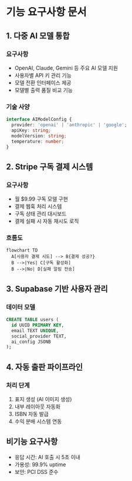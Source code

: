 # 기능 요구사항 문서

## 1. 다중 AI 모델 통합
### 요구사항
- OpenAI, Claude, Gemini 등 주요 AI 모델 지원
- 사용자별 API 키 관리 기능
- 모델 전환 인터페이스 제공
- 모델별 출력 품질 비교 기능

### 기술 사양
```typescript
interface AIModelConfig {
  provider: 'openai' | 'anthropic' | 'google';
  apiKey: string;
  modelVersion: string;
  temperature: number;
}
```

## 2. Stripe 구독 결제 시스템
### 요구사항
- 월 $9.99 구독 모델 구현
- 결제 웹훅 처리 시스템
- 구독 상태 관리 대시보드
- 결제 실패 시 자동 재시도 로직

### 흐름도
```mermaid
flowchart TD
  A[사용자 결제 시도] --> B{결제 성공?}
  B -->|Yes| C[구독 활성화]
  B -->|No| D[실패 알림 전송]
```

## 3. Supabase 기반 사용자 관리
### 데이터 모델
```sql
CREATE TABLE users (
  id UUID PRIMARY KEY,
  email TEXT UNIQUE,
  social_provider TEXT,
  ai_config JSONB
);
```

## 4. 자동 출판 파이프라인
### 처리 단계
1. 표지 생성 (AI 이미지 생성)
2. 내부 레이아웃 자동화
3. ISBN 자동 발급
4. 수익 분배 시스템 연동

## 비기능 요구사항
- 응답 시간: AI 호출 시 5초 이내
- 가용성: 99.9% uptime
- 보안: PCI DSS 준수